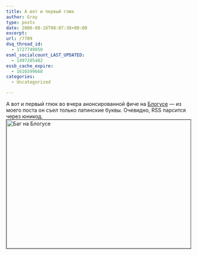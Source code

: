 ```yaml
---
title: А вот и первый глюк
author: Gray
type: posts
date: 2006-08-16T08:07:38+00:00
excerpt:
url: /7709
dsq_thread_id:
  - 1727749850
esml_socialcount_LAST_UPDATED:
  - 1497285482
essb_cache_expire:
  - 1616599668
categories:
  - Uncategorized

---
```








А вот и первый глюк во вчера анонсированной фиче на <a href="http://www.blogus.ru" target="_blank">Блогусе</a> &#8212; из моего поста он съел только латинские буквы. Очевидно, RSS парсится через юникод.  
<img src="https://i0.wp.com/www.searchengines.ru/blog/images/blogus-error.gif?resize=533%2C352" title="Баг на Блогусе" width="533" height="352" border="1" data-recalc-dims="1" />